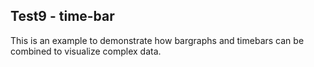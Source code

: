 Test9 - time-bar
----------------

This is an example to demonstrate how bargraphs and timebars can be combined to visualize complex data.
